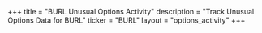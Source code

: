 +++
title = "BURL Unusual Options Activity"
description = "Track Unusual Options Data for BURL"
ticker = "BURL"
layout = "options_activity"
+++

